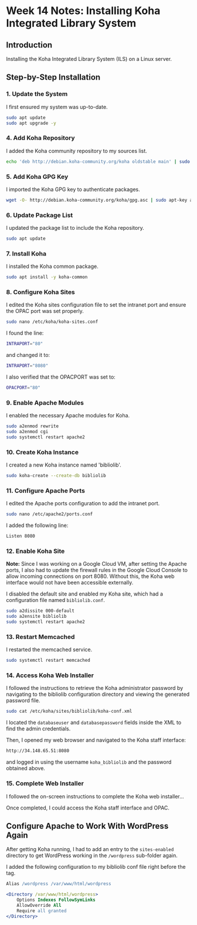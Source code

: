 # Week 14 Notes: Installing Koha Integrated Library System

## Introduction

Installing the Koha Integrated Library System (ILS) on a Linux server. 

## Step-by-Step Installation

### 1. Update the System

I first ensured my system was up-to-date.

```bash
sudo apt update
sudo apt upgrade -y
```


### 4. Add Koha Repository

I added the Koha community repository to my sources list.

```bash
echo 'deb http://debian.koha-community.org/koha oldstable main' | sudo tee /etc/apt/sources.list.d/koha.list
```

### 5. Add Koha GPG Key

I imported the Koha GPG key to authenticate packages.

```bash
wget -O- http://debian.koha-community.org/koha/gpg.asc | sudo apt-key add -
```

### 6. Update Package List

I updated the package list to include the Koha repository.

```bash
sudo apt update
```

### 7. Install Koha

I installed the Koha common package.

```bash
sudo apt install -y koha-common
```

### 8. Configure Koha Sites

I edited the Koha sites configuration file to set the intranet port and ensure the OPAC port was set properly.

```bash
sudo nano /etc/koha/koha-sites.conf
```

I found the line:

```bash
INTRAPORT="80"
```

and changed it to:

```bash
INTRAPORT="8080"
```

I also verified that the OPACPORT was set to:

```bash
OPACPORT="80"
```



### 9. Enable Apache Modules

I enabled the necessary Apache modules for Koha.

```bash
sudo a2enmod rewrite
sudo a2enmod cgi
sudo systemctl restart apache2
```

### 10. Create Koha Instance

I created a new Koha instance named 'bibliolib'.

```bash
sudo koha-create --create-db bibliolib
```

### 11. Configure Apache Ports

I edited the Apache ports configuration to add the intranet port.

```bash
sudo nano /etc/apache2/ports.conf
```

I added the following line:

```bash
Listen 8080
```

### 12. Enable Koha Site

**Note:** Since I was working on a Google Cloud VM, after setting the Apache ports, I also had to update the firewall rules in the Google Cloud Console to allow incoming connections on port 8080. Without this, the Koha web interface would not have been accessible externally.

I disabled the default site and enabled my Koha site, which had a configuration file named `bibliolib.conf`.

```bash
sudo a2dissite 000-default
sudo a2ensite bibliolib
sudo systemctl restart apache2
```

### 13. Restart Memcached

I restarted the memcached service.

```bash
sudo systemctl restart memcached
```

### 14. Access Koha Web Installer

I followed the instructions to retrieve the Koha administrator password by navigating to the bibliolib configuration directory and viewing the generated password file.

```bash
sudo cat /etc/koha/sites/bibliolib/koha-conf.xml
```

I located the `databaseuser` and `databasepassword` fields inside the XML to find the admin credentials.

Then, I opened my web browser and navigated to the Koha staff interface:

```bash
http://34.148.65.51:8080
```

and logged in using the username `koha_bibliolib` and the password obtained above.

### 15. Complete Web Installer

I followed the on-screen instructions to complete the Koha web installer...

Once completed, I could access the Koha staff interface and OPAC.

## Configure Apache to Work With WordPress Again

After getting Koha running, I had to add an entry to the `sites-enabled` directory to get WordPress working in the `/wordpress` sub-folder again.

I added the following configuration to my bibliolib conf file right before the </VirtualHost> tag.

```apache
Alias /wordpress /var/www/html/wordpress

<Directory /var/www/html/wordpress>
    Options Indexes FollowSymLinks
    AllowOverride All
    Require all granted
</Directory>
```

